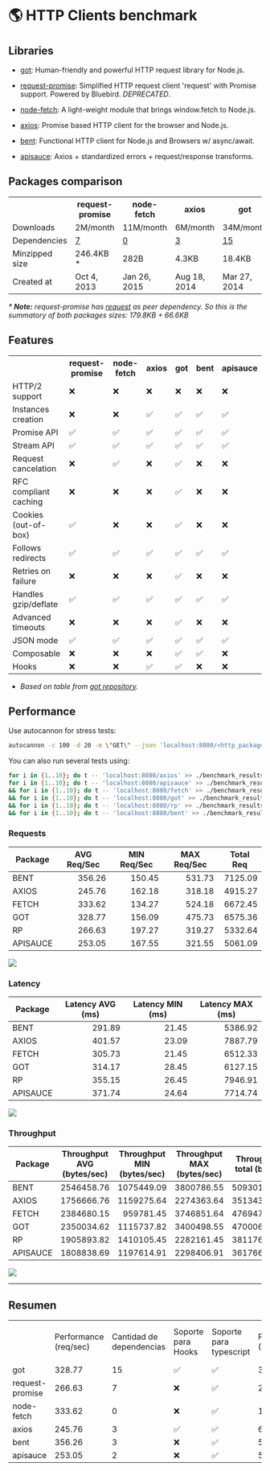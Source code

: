 # 🌎 HTTP Clients benchmark


## Libraries

- [got](https://github.com/sindresorhus/got): Human-friendly and powerful HTTP request library for Node.js.

- [request-promise](https://github.com/request/request-promise): Simplified HTTP request client 'request' with Promise support. Powered by Bluebird. _DEPRECATED_.

- [node-fetch](https://github.com/bitinn/node-fetch): A light-weight module that brings window.fetch to Node.js.

- [axios](https://github.com/axios/axios): Promise based HTTP client for the browser and Node.js.

- [bent](https://github.com/mikeal/bent): Functional HTTP client for Node.js and Browsers w/ async/await.

- [apisauce](https://github.com/infinitered/apisauce): Axios + standardized errors + request/response transforms.

## Packages comparison

<table>
  <tr>
    <th></th>
    <th>request-promise</th>
    <th>node-fetch</th>
    <th>axios</th>
    <th>got</th>
    <th>bent</th>
    <th>apisauce</th>
  </tr>
  <tr>
    <td>Downloads</td>
    <td>2M/month</td>
    <td>11M/month</td>
    <td>6M/month</td>
    <td>34M/month</td>
    <td>5K/month</td>
    <td>54K/month</td>
  </tr>
  <tr>
    <td>Dependencies</td>
    <td><a href="https://npm.anvaka.com/#/view/2d/request-promise">7</a></td>
    <td><a href="https://npm.anvaka.com/#/view/2d/node-fetch">0</a></td>
    <td><a href="https://npm.anvaka.com/#/view/2d/axios">3</a></td>
    <td><a href="https://npm.anvaka.com/#/view/2d/got">15</a></td>
    <td><a href="https://npm.anvaka.com/#/view/2d/bent">3</a></td>
    <td><a href="https://npm.anvaka.com/#/view/2d/apisauce">2</a></td>
  </tr>
  <tr>
    <td>Minzipped size</td>
    <td>246.4KB *</td>
    <td>282B</td>
    <td>4.3KB</td>
    <td>18.4KB</td>
    <td>805B</td>
    <td>9.5KB</td>
  </tr>
  <tr>
    <td>Created at</td>
    <td>Oct 4, 2013</td>
    <td>Jan 26, 2015</td>
    <td>Aug 18, 2014</td>
    <td>Mar 27, 2014</td>
    <td>Nov 7, 2017</td>
    <td>Apr 9, 2016</td>
  </tr>
</table>

_* **Note:** request-promise has [request](https://github.com/request/request) as peer dependency. So this is the summatory of both packages sizes: 179.8KB + 66.6KB_


## Features

<table>
  <tr>
    <th></th>
    <th>request-promise</th>
    <th>node-fetch</th>
    <th>axios</th>
    <th>got</th>
    <th>bent</th>
    <th>apisauce</th>
  </tr>
  <tr>
    <td>HTTP/2 support</td>
    <td>❌</td>
    <td>❌</td>
    <td>❌</td>
    <td>❌</td>
    <td>❌</td>
    <td>❌</td>
  </tr>
  <tr>
    <td>Instances creation</td>
    <td>❌</td>
    <td>❌</td>
    <td>✅</td>
    <td>✅</td>
    <td>✅</td>
    <td>✅</td>
  </tr>
  <tr>
    <td>Promise API</td>
    <td>✅</td>
    <td>✅</td>
    <td>✅</td>
    <td>✅</td>
    <td>✅</td>
    <td>✅</td>
  </tr>
  <tr>
    <td>Stream API</td>
    <td>✅</td>
    <td>✅</td>
    <td>✅</td>
    <td>✅</td>
    <td>✅</td>
    <td>✅</td>
  </tr>
  <tr>
    <td>Request cancelation</td>
    <td>❌</td>
    <td>✅</td>
    <td>❌</td>
    <td>✅</td>
    <td>❌</td>
    <td>❌</td>
  </tr>
  <tr>
    <td>RFC compliant caching</td>
    <td>❌</td>
    <td>❌</td>
    <td>❌</td>
    <td>✅</td>
    <td>❌</td>
    <td>❌</td>
  </tr>
  <tr>
    <td>Cookies (out-of-box)</td>
    <td>✅</td>
    <td>❌</td>
    <td>❌</td>
    <td>✅</td>
    <td>❌</td>
    <td>❌</td>
  </tr>
  <tr>
    <td>Follows redirects</td>
    <td>✅</td>
    <td>✅</td>
    <td>✅</td>
    <td>✅</td>
    <td>✅</td>
    <td>✅</td>
  </tr>
  <tr>
    <td>Retries on failure</td>
    <td>❌</td>
    <td>❌</td>
    <td>❌</td>
    <td>✅</td>
    <td>❌</td>
    <td>❌</td>
  </tr>
  <tr>
    <td>Handles gzip/deflate</td>
    <td>✅</td>
    <td>✅</td>
    <td>✅</td>
    <td>✅</td>
    <td>✅</td>
    <td>✅</td>
  </tr>
  <tr>
    <td>Advanced timeouts</td>
    <td>❌</td>
    <td>❌</td>
    <td>❌</td>
    <td>✅</td>
    <td>❌</td>
    <td>❌</td>
  </tr>
  <tr>
    <td>JSON mode</td>
    <td>✅</td>
    <td>✅</td>
    <td>✅</td>
    <td>✅</td>
    <td>✅</td>
    <td>✅</td>
  </tr>
  <tr>
    <td>Composable</td>
    <td>❌</td>
    <td>❌</td>
    <td>❌</td>
    <td>✅</td>
    <td>✅</td>
    <td>❌</td>
  </tr>
  <tr>
    <td>Hooks</td>
    <td>❌</td>
    <td>❌</td>
    <td>✅</td>
    <td>✅</td>
    <td>❌</td>
    <td>❌</td>
  </tr>
</table>

* _Based on table from [got repository](https://github.com/sindresorhus/got#comparison)._


## Performance

Use autocannon for stress tests:

```bash
autocannon -c 100 -d 20 -m \"GET\" --json 'localhost:8080/<http_package_name>'
```

You can also run several tests using:

```bash
for i in {1..10}; do t -- 'localhost:8080/axios' >> ./benchmark_results/axios.json; sleep 5; done \
for i in {1..10}; do t -- 'localhost:8080/apisauce' >> ./benchmark_results/apisauce.json; sleep 5; done \
&& for i in {1..10}; do t -- 'localhost:8080/fetch' >> ./benchmark_results/fetch.json; sleep 5; done \
&& for i in {1..10}; do t -- 'localhost:8080/got' >> ./benchmark_results/got.json; sleep 5; done \
&& for i in {1..10}; do t -- 'localhost:8080/rp' >> ./benchmark_results/rp.json; sleep 5; done \
&& for i in {1..10}; do t -- 'localhost:8080/bent' >> ./benchmark_results/bent.json; sleep 5; done
```

### Requests

<table class="table table-bordered table-hover table-condensed">
<thead><tr><th title="Field #1">Package</th>
<th title="Field #2">AVG Req/Sec</th>
<th title="Field #3">MIN Req/Sec</th>
<th title="Field #4">MAX Req/Sec</th>
<th title="Field #5">Total Req</th>
</tr></thead>
<tbody><tr>
<td>BENT</td>
<td align="right">356.26</td>
<td align="right">150.45</td>
<td align="right">531.73</td>
<td align="right">7125.09</td>
</tr>
<tr>
<td>AXIOS</td>
<td align="right">245.76</td>
<td align="right">162.18</td>
<td align="right">318.18</td>
<td align="right">4915.27</td>
</tr>
<tr>
<td>FETCH</td>
<td align="right">333.62</td>
<td align="right">134.27</td>
<td align="right">524.18</td>
<td align="right">6672.45</td>
</tr>
<tr>
<td>GOT</td>
<td align="right">328.77</td>
<td align="right">156.09</td>
<td align="right">475.73</td>
<td align="right">6575.36</td>
</tr>
<tr>
<td>RP</td>
<td align="right">266.63</td>
<td align="right">197.27</td>
<td align="right">319.27</td>
<td align="right">5332.64</td>
</tr>
<tr>
<td>APISAUCE</td>
<td align="right">253.05</td>
<td align="right">167.55</td>
<td align="right">321.55</td>
<td align="right">5061.09</td>
</tr>
</tbody></table>

<img src="./assets/requests.png">

### Latency

<table class="table table-bordered table-hover table-condensed">
<thead><tr><th title="Field #1">Package</th>
<th title="Field #7">Latency AVG (ms)</th>
<th title="Field #8">Latency MIN (ms)</th>
<th title="Field #9">Latency MAX (ms)</th>
</tr></thead>
<tbody><tr>
<td>BENT</td>
<td align="right">291.89</td>
<td align="right">21.45</td>
<td align="right">5386.92</td>
</tr>
<tr>
<td>AXIOS</td>
<td align="right">401.57</td>
<td align="right">23.09</td>
<td align="right">7887.79</td>
</tr>
<tr>
<td>FETCH</td>
<td align="right">305.73</td>
<td align="right">21.45</td>
<td align="right">6512.33</td>
</tr>
<tr>
<td>GOT</td>
<td align="right">314.17</td>
<td align="right">28.45</td>
<td align="right">6127.15</td>
</tr>
<tr>
<td>RP</td>
<td align="right">355.15</td>
<td align="right">26.45</td>
<td align="right">7946.91</td>
</tr>
<tr>
<td>APISAUCE</td>
<td align="right">371.74</td>
<td align="right">24.64</td>
<td align="right">7714.74</td>
</tr>
</tbody></table>

<img src="./assets/latency.png">

### Throughput

<table class="table table-bordered table-hover table-condensed">
<thead><tr><th title="Field #1">Package</th>
<th title="Field #10">Throughput AVG (bytes/sec)</th>
<th title="Field #11">Throughput MIN (bytes/sec)</th>
<th title="Field #12">Throughput MAX (bytes/sec)</th>
<th title="Field #13">Throughput total (bytes)</th>
</tr></thead>
<tbody><tr>
<td>BENT</td>
<td align="right">2546458.76</td>
<td align="right">1075449.09</td>
<td align="right">3800786.55</td>
<td align="right">50930149.82</td>
</tr>
<tr>
<td>AXIOS</td>
<td align="right">1756666.76</td>
<td align="right">1159275.64</td>
<td align="right">2274363.64</td>
<td align="right">35134369.45</td>
</tr>
<tr>
<td>FETCH</td>
<td align="right">2384680.15</td>
<td align="right">959781.45</td>
<td align="right">3746851.64</td>
<td align="right">47694705.09</td>
</tr>
<tr>
<td>GOT</td>
<td align="right">2350034.62</td>
<td align="right">1115737.82</td>
<td align="right">3400498.55</td>
<td align="right">47000699.27</td>
</tr>
<tr>
<td>RP</td>
<td align="right">1905893.82</td>
<td align="right">1410105.45</td>
<td align="right">2282161.45</td>
<td align="right">38117684.73</td>
</tr>
<tr>
<td>APISAUCE</td>
<td align="right">1808838.69</td>
<td align="right">1197614.91</td>
<td align="right">2298406.91</td>
<td align="right">36176677.82</td>
</tr>
</tbody></table>

<img src="./assets/throughput.png">


----------
## Resumen

|                 |                       |                          |                    |                         |                         |                        |                             |
|-----------------|-----------------------|--------------------------|--------------------|-------------------------|-------------------------|------------------------|-----------------------------|
|                 | Performance (req/sec) | Cantidad de dependencias | Soporte para Hooks | Soporte para typescript | Popularidad (Downloads) | Api basada en promesas | Tamaño del package (Zipped) |
| got             | 328.77                | 15                       | ✅                  | ✅                       | 34M/month               | ✅                      | 18.4KB                      |
| request-promise | 266.63                | 7                        | ❌                  | ✅                       | 2M/month                | ✅                      | 246.4KB                     |
| node-fetch      | 333.62                | 0                        | ❌                  | ✅                       | 11M/month               | ✅                      | 282B                        |
| axios           | 245.76                | 3                        | ✅                  | ✅                       | 6M/month                | ✅                      | 4.3KB                       |
| bent            | 356.26                | 3                        | ❌                  | ✅                       | 5K/month                | ✅                      | 805B                        |
| apisauce        | 253.05                | 2                        | ❌                  | ✅                       | 54K/month               | ✅                      | 9.5KB                       |


